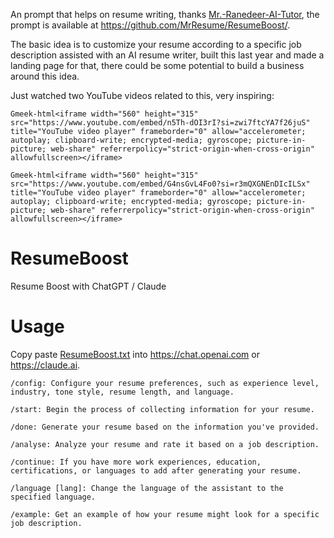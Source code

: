 An prompt that helps on resume writing, thanks [Mr.-Ranedeer-AI-Tutor](https://github.com/JushBJJ/Mr.-Ranedeer-AI-Tutor), the prompt is available at https://github.com/MrResume/ResumeBoost/.

The basic idea is to customize your resume according to a specific job description assisted with an AI resume writer, built this last year and made a landing page for that, there could be some potential to build a business around this idea.

Just watched two YouTube videos related to this, very inspiring:

`Gmeek-html<iframe width="560" height="315" src="https://www.youtube.com/embed/n5Th-dOI3rI?si=zwi7ftcYA7f26juS" title="YouTube video player" frameborder="0" allow="accelerometer; autoplay; clipboard-write; encrypted-media; gyroscope; picture-in-picture; web-share" referrerpolicy="strict-origin-when-cross-origin" allowfullscreen></iframe>`


`Gmeek-html<iframe width="560" height="315" src="https://www.youtube.com/embed/G4nsGvL4Fo0?si=r3mQXGNEnDIcILSx" title="YouTube video player" frameborder="0" allow="accelerometer; autoplay; clipboard-write; encrypted-media; gyroscope; picture-in-picture; web-share" referrerpolicy="strict-origin-when-cross-origin" allowfullscreen></iframe>`

# ResumeBoost

Resume Boost with ChatGPT / Claude

# Usage

Copy paste [ResumeBoost.txt](ResumeBoost.txt) into https://chat.openai.com or https://claude.ai.

```
/config: Configure your resume preferences, such as experience level, industry, tone style, resume length, and language.

/start: Begin the process of collecting information for your resume.

/done: Generate your resume based on the information you've provided.

/analyse: Analyze your resume and rate it based on a job description.

/continue: If you have more work experiences, education, certifications, or languages to add after generating your resume.

/language [lang]: Change the language of the assistant to the specified language.

/example: Get an example of how your resume might look for a specific job description.
```